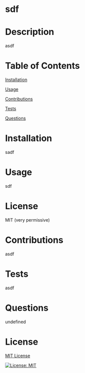 
# sdf
# Description
asdf
# Table of Contents 

[Installation](#installation)

[Usage](#installation)

[Contributions](#installation)

[Tests](#installation)

[Questions](#installation)

# <a name="Installation">Installation</a>
sadf
# <a name="Usage">Usage</a>
sdf
# License
MIT (very permissive)
# <a name="Contributions">Contributions</a>
asdf
# <a name="Tests">Tests</a>
asdf
# <a name="Questions">Questions</a>
undefined

# License
<a href ="https://choosealicense.com/licenses/mit/"> MIT License</a>

[![License: MIT](https://img.shields.io/badge/License-MIT-yellow.svg)](https://opensource.org/licenses/MIT)

